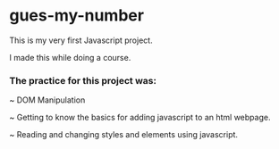 # gues-my-number

This is my very first Javascript project.

I made this while doing a course.

### The practice for this project was: 

~ DOM Manipulation

~ Getting to know the basics for adding javascript to an html webpage.

~ Reading and changing styles and elements using javascript.
